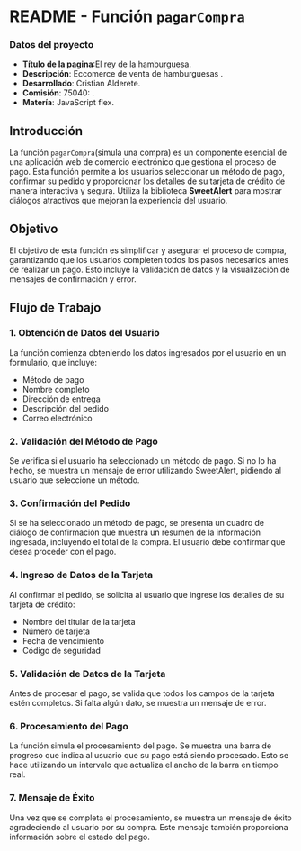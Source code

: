 # README - Función `pagarCompra`
### Datos del proyecto

- **Título de la pagina**:El rey de la hamburguesa.
- **Descripción**: Eccomerce de venta de hamburguesas .
- **Desarrollado**: Cristian Alderete.
- **Comisión**: 75040: .
- **Matería**: JavaScript flex.

## Introducción

La función `pagarCompra`(simula una compra) es un componente esencial de una aplicación web de comercio electrónico que gestiona el proceso de pago. Esta función permite a los usuarios seleccionar un método de pago, confirmar su pedido y proporcionar los detalles de su tarjeta de crédito de manera interactiva y segura. Utiliza la biblioteca **SweetAlert** para mostrar diálogos atractivos que mejoran la experiencia del usuario.

## Objetivo

El objetivo de esta función es simplificar y asegurar el proceso de compra, garantizando que los usuarios completen todos los pasos necesarios antes de realizar un pago. Esto incluye la validación de datos y la visualización de mensajes de confirmación y error.

## Flujo de Trabajo

### 1. Obtención de Datos del Usuario

La función comienza obteniendo los datos ingresados por el usuario en un formulario, que incluye:

- Método de pago
- Nombre completo
- Dirección de entrega
- Descripción del pedido
- Correo electrónico

### 2. Validación del Método de Pago

Se verifica si el usuario ha seleccionado un método de pago. Si no lo ha hecho, se muestra un mensaje de error utilizando SweetAlert, pidiendo al usuario que seleccione un método.

### 3. Confirmación del Pedido

Si se ha seleccionado un método de pago, se presenta un cuadro de diálogo de confirmación que muestra un resumen de la información ingresada, incluyendo el total de la compra. El usuario debe confirmar que desea proceder con el pago.

### 4. Ingreso de Datos de la Tarjeta

Al confirmar el pedido, se solicita al usuario que ingrese los detalles de su tarjeta de crédito:

- Nombre del titular de la tarjeta
- Número de tarjeta
- Fecha de vencimiento
- Código de seguridad

### 5. Validación de Datos de la Tarjeta

Antes de procesar el pago, se valida que todos los campos de la tarjeta estén completos. Si falta algún dato, se muestra un mensaje de error.

### 6. Procesamiento del Pago

La función simula el procesamiento del pago. Se muestra una barra de progreso que indica al usuario que su pago está siendo procesado. Esto se hace utilizando un intervalo que actualiza el ancho de la barra en tiempo real.

### 7. Mensaje de Éxito

Una vez que se completa el procesamiento, se muestra un mensaje de éxito agradeciendo al usuario por su compra. Este mensaje también proporciona información sobre el estado del pago.
